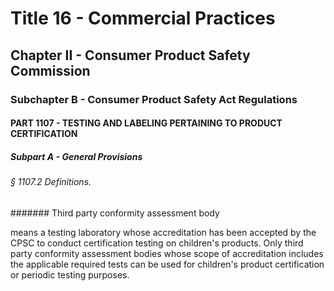 
# Title 16 - Commercial Practices
## Chapter II - Consumer Product Safety Commission
### Subchapter B - Consumer Product Safety Act Regulations
#### PART 1107 - TESTING AND LABELING PERTAINING TO PRODUCT CERTIFICATION
##### Subpart A - General Provisions
###### § 1107.2 Definitions.
####### Third party conformity assessment body

means a testing laboratory whose accreditation has been accepted by the CPSC to conduct certification testing on children's products. Only third party conformity assessment bodies whose scope of accreditation includes the applicable required tests can be used for children's product certification or periodic testing purposes.
